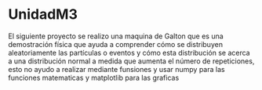 # UnidadM3

El siguiente proyecto se realizo una maquina de Galton que es una demostración física que ayuda a comprender cómo se distribuyen aleatoriamente las partículas o eventos y cómo esta distribución se acerca a una distribución normal a medida que aumenta el número de repeticiones, esto no ayudo a realizar mediante funsiones y usar numpy para las funciones matematicas  y matplotlib para las graficas 
